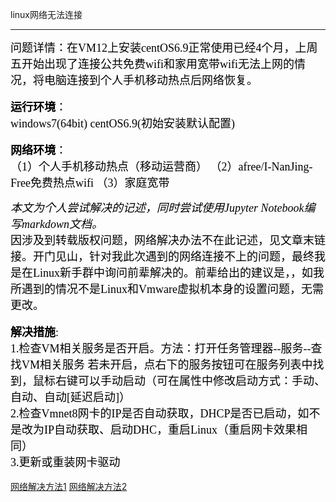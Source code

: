 linux网络无法连接



---

<font color=#000000 size=4 face="黑体">问题详情：在VM12上安装centOS6.9正常使用已经4个月，上周五开始出现了连接公共免费wifi和家用宽带wifi无法上网的情况，将电脑连接到个人手机移动热点后网络恢复。<br></font>  
<font color=#000000 size=4 face="黑体">**运行环境**：</font>  
<font color=#000000 size=4 face="黑体">windows7(64bit)  centOS6.9(初始安装默认配置)<br></font> 
<br>
<font color=#000000 size=4 face="黑体">**网络环境**：</font>  
<font color=#000000 size=4 face="黑体">（1）个人手机移动热点（移动运营商）  （2）afree/I-NanJing-Free免费热点wifi  （3）家庭宽带<br></font>

<font color=#000000 size=4 face="黑体">*本文为个人尝试解决的记述，同时尝试使用Jupyter Notebook编写markdown文档。*<br></font>
<font color=#000000 size=4 face="黑体">因涉及到转载版权问题，网络解决办法不在此记述，见文章末链接。开门见山，针对我此次遇到的网络连接不上的问题，最终我是在Linux新手群中询问前辈解决的。前辈给出的建议是，，如我所遇到的情况不是Linux和Vmware虚拟机本身的设置问题，无需更改。<br></font>  
<font color=#000000 size=4 face="黑体">**解决措施**:<br></font>
<font color=#000000 size=4 face="黑体">1.检查VM相关服务是否开启。方法：打开任务管理器--服务--查找VM相关服务 若未开启，点右下的服务按钮可在服务列表中找到，鼠标右键可以手动启动（可在属性中修改启动方式：手动、自动、自动[延迟启动]）<br></font>
<font color=#000000 size=4 face="黑体">2.检查Vmnet8网卡的IP是否自动获取，DHCP是否已启动，如不是改为IP自动获取、启动DHC，重启Linux（重启网卡效果相同）<br></font>
<font color=#000000 size=4 face="黑体">3.更新或重装网卡驱动<br></font>
<br>
[网络解决方法1](https://blog.csdn.net/qq_33776334/article/details/70242900) 
[网络解决方法2](http://www.jb51.net/os/RedHat/276383.html) 





